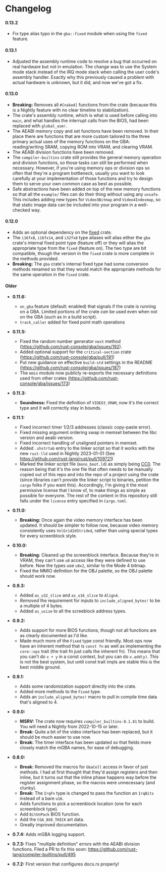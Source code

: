 # Changelog

#### 0.13.2

* Fix type alias typo in the `gba::fixed` module when using the `fixed` feature.

#### 0.13.1

* Adjusted the assembly runtime code to resolve a bug that occurred on real
  hardware but not in emulation. The change was to use the System mode stack
  instead of the IRQ mode stack when calling the user code's assembly handler.
  Exactly why this previously caused a problem with actual hardware is unknown,
  but it did, and now we've got a fix.

#### 0.13.0

* **Breaking:** Removes all `#[naked]` functions from the crate (because this is
  a Nightly feature with no clear timeline to stabilization).
* The crate's assembly runtime, which is what is used before calling into
  `main`, and what handles the interrupt calls from the BIOS, had been replaced
  with `global_asm!`.
* The AEABI memory copy and set functions have been removed. In their place
  there are functions that are more custom tailored to the three primary actual
  uses of the memory functions on the GBA: reading/writing SRAM, copying ROM
  into VRAM, and clearing VRAM.
* The AEABI division functions have been removed.
* The `compiler-builtins` crate still provides the general memory operation and
  division functions, so those tasks can still be performed when necessary.
  However, if you're using memory ops or division ops so often that they're a
  program bottleneck, usually you want to look carefully at your implementation
  of those functions and try to design them to serve your own common case as
  best as possible.
* Safe abstractions have been added on top of the new memory functions so that
  all the `example/` files can do their thing without using any `unsafe`. This
  includes adding new types for `Video3Bitmap` and `Video4Indexmap`, so that
  static image data can be included into your program in a well-checked way.

#### 0.12.0

* Adds an optional dependency on the [fixed](https://docs.rs/fixed) crate.
* The `i16fx8`, `i16fx14`, and `i32fx8` type aliases will alias either the `gba`
  crate's internal fixed point type (feature off) or they will alias the
  appropriate type from the `fixed` (feature on). The two type are bit
  compatible, though the version in the `fixed` crate is more complete in the
  methods provided.
* **Breaking:** The `gba` crate's internal fixed type had some conversion
  methods renamed so that they would match the appropriate methods for the
  same operation in the `fixed` crate.

#### Older

* **0.11.6:**
  * `on_gba` feature (default: enabled) that signals if the crate is running on a GBA.
    Limited portions of the crate *can* be used even when not on the GBA (such as in a build script).
  * `track_caller` added for fixed point math operations
* **0.11.5:**
  * Fixed the random number generator `next` method (https://github.com/rust-console/gba/issues/192).
  * Added optional support for the `critical-section` crate (https://github.com/rust-console/gba/pull/191)
  * Put new guidance on effective `build-std` settings in the README (https://github.com/rust-console/gba/issues/187)
  * The `mmio` module now publicly re-exports the necessary definitions used from other crates (https://github.com/rust-console/gba/issues/173)

* **0.11.3:**
  * **Soundness:** Fixed the definition of `VIDEO3_VRAM`, now it's the correct
  type and it will correctly stay in bounds.

* **0.11.1:**
  * Fixed incorrect timer 1/2/3 addresses (classic copy-paste error).
  * Fixed missing argument ordering swap in memset between the libc version and
    aeabi version.
  * Fixed incorrect handling of unaligned pointers in memset.
  * Added `.shstrtab` entry to the linker script so that it works with the new
    `rust-lld` used in Nightly 2023-01-01 (See
    https://github.com/rust-lang/rust/pull/109721)
  * Marked the linker script file (`mono_boot.ld`) as simply being
    [CC0](https://creativecommons.org/publicdomain/zero/1.0/legalcode). The
    reason being that it's the one file that often needs to be manually copied
    out of this repo and into the repo of a project using the crate (since
    libraries can't provide the linker script to binaries, petition the `cargo`
    folks if you want this). Accordingly, I'm giving it the most permissive
    license that I know of, to make things as simple as possible for everyone.
    The rest of the content in this repository still falls under the `license`
    entry specified in `Cargo.toml`.

* **0.11.0:**
  * **Breaking:** Once again the video memory interface has been updated. It
    should be simpler to follow now, because video memory consistently uses
    `VolGrid2dStrided`, rather than using special types for every screenblock
    style.

* **0.10.0:**
  * **Breaking:** Cleaned up the screenblock interface. Because they're in VRAM,
    they can't use `u8` access like they were defined to use before. Now the
    types use `u8x2`, similar to the Mode 4 bitmap.
  * Fixed the MMIO definition for the OBJ palette, so the OBJ palette should
    work now.
* **0.9.3:**
  * Added `as_u32_slice` and `as_u16_slice` to `Align4`.
  * *Removed* the requirement for inputs to `include_aligned_bytes!` to be a
    multiple of 4 bytes.
  * Added `as_usize` to all the screeblock address types.
* **0.9.2:**
  * Adds support for more BIOS functions, though not all functions are as
    clearly documented as I'd like.
  * Made much more of the `Fixed` type const friendly. Most ops now have an
    inherent method that is `const fn` as well as implementing the `core::ops`
    trait (the trait fn just calls the inherent fn). This means that you can't
    do `x + y` in a const context, but you can do `x.add(y)`. This is not the
    best system, but until const trait impls are stable this is the best middle
    ground.
* **0.9.1:**
  * Adds some randomization support directly into the crate.
  * Added more methods to the `Fixed` type.
  * Adds an `include_aligned_bytes!` macro to pull in compile time data that's
    aligned to 4.
* **0.9.0:**
  * **MSRV:** The crate now requires `compiler_builtins-0.1.81` to build. You
    will need a Nightly from 2022-10-15 or later.
  * **Break:** Quite a bit of the video interface has been replaced, but it
    should be much easier to use now.
  * **Break:** The timer interface has been updated so that fields more closely
    match the mGBA names, for ease of debugging.
* **0.8.0:**
  * **Break:** Removed the macros for `GbaCell` access in favor of just methods.
    I had at first thought that they'd assign registers and then inline, but it
    turns out that the inline phase happens way before the register assignment
    phase, so the macros were unnecessary (and clunky).
  * **Break:** The `IrqFn` type is changed to pass the function an `IrqBits`
    instead of a bare `u16`.
  * Adds functions to pick a screenblock location (one for each screenblock
    type).
  * Add `BitUnPack` BIOS function.
  * Add the `CGA_8X8_THICK` art data.
  * Greatly improved documentation.
* **0.7.4:** Adds mGBA logging support.
* **0.7.3:** Fixes "multiple definition" errors with the AEABI division functions.
  Filed a PR to fix this soon:
  https://github.com/rust-lang/compiler-builtins/pull/495
* **0.7.2:** First version that configures docs.rs properly!

